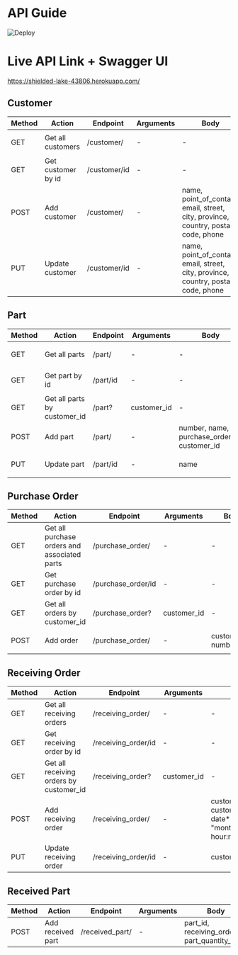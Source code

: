 # API Guide
![Deploy](https://github.com/Dieform-Automation/API/workflows/Deploy/badge.svg)


# Live API Link + Swagger UI
https://shielded-lake-43806.herokuapp.com/

## Customer
| Method | Action | Endpoint  | Arguments | Body | Complete |
|---|---|---|---|---|:---:|
|GET | Get all customers | /customer/ | - | - | <ul><li>- [x] </li></ul> |
|GET | Get customer by id |  /customer/id | - | - | <ul><li>- [x] </li></ul>  |
|POST| Add customer | /customer/ | -  | name, point_of_contact, email, street, city, province, country, postal code, phone | <ul><li>- [x] </li></ul>  |
|PUT| Update customer | /customer/id | - | name, point_of_contact, email, street, city, province, country, postal code, phone | <ul><li>- [x] </li></ul>  |

## Part
| Method | Action | Endpoint  | Arguments | Body | Complete |
|---|---|---|---|---|:---:|
|GET | Get all parts | /part/ | - | - | <ul><li>- [x] </li></ul> |
|GET | Get part by id |  /part/id | - | - | <ul><li>- [x] </li></ul>  |
|GET | Get all parts by customer_id |  /part? | customer_id | - | <ul><li>- [x] </li></ul>  |
|POST| Add part | /part/ | - | number, name, purchase_order_id, customer_id | <ul><li>- [x] </li></ul>  |
|PUT| Update part | /part/id | - | name | <ul><li>- [x] </li></ul>  |

## Purchase Order
| Method | Action | Endpoint  | Arguments | Body | Complete |
|---|---|---|---|---|:---:|
|GET | Get all purchase orders and associated parts | /purchase_order/ | - | - | <ul><li>- [x] </li></ul> |
|GET | Get purchase order by id |  /purchase_order/id | - | - | <ul><li>- [x] </li></ul>  |
|GET | Get all orders by customer_id |  /purchase_order? | customer_id | - | <ul><li>- [x] </li></ul>  |
|POST| Add order | /purchase_order/ | - | customer_id, number | <ul><li>- [x] </li></ul>  |

## Receiving Order
| Method | Action | Endpoint  | Arguments | Body | Complete |
|---|---|---|---|---|:---:|
|GET | Get all receiving orders | /receiving_order/ | - | - | <ul><li>- [x] </li></ul> |
|GET | Get receiving order by id |  /receiving_order/id | - | - | <ul><li>- [x] </li></ul>  |
|GET | Get all receiving orders by customer_id |  /receiving_order? | customer_id | - | <ul><li>- [x] </li></ul>  |
|POST| Add receiving order | /receiving_order/ | - | customer_id, customer_packing_slip, date* [format: "month/day/year hour:minute:second"] | <ul><li>- [x] </li></ul>  |
|PUT| Update receiving order | /receiving_order/id | - | customer_packing_slip | <ul><li>- [x] </li></ul>  |

## Received Part
| Method | Action | Endpoint  | Arguments | Body | Complete |
|---|---|---|---|---|:---:|
|POST| Add received part | /received_part/ | - | part_id, receiving_order_id, part_quantity_bins | <ul><li>- [x] </li></ul>  |